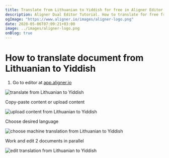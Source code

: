```yaml
---
title: Translate from Lithuanian to Yiddish for free in Aligner Editor
description: Aligner Dual Editor Tutorial. How to translate for free from Lithuanian to Yiddish. Aligner is multilingual document management platform. 
ogImage: "https://www.aligner.io/images/aligner-logo.png"
date: 2020-05-06T07:09:21+03:00
image: ../images/aligner-logo.png
onBlog: true
---
```


# How to translate document from Lithuanian to Yiddish

1. Go to editor at [app.aligner.io](https://app.aligner.io "Aligner App web page")

![translate from Lithuanian to Yiddish](../aligner-blank-editor.png "translate from Lithuanian to Yiddish")

Copy-paste content or upload content

![upload content from Lithuanian to Yiddish](../aligner-uploaded-document.png "upload content from Lithuanian to Yiddish")

Choose desired language

![choose machine translation from Lithuanian to Yiddish](../aligner-language-dropdown.png "choose machine translation from Lithuanian to Yiddish")

Work and edit 2 documents in parallel

![edit translation from Lithuanian to Yiddish](../aligner-double-sitded-editor.png "edit translation from Lithuanian to Yiddish")

